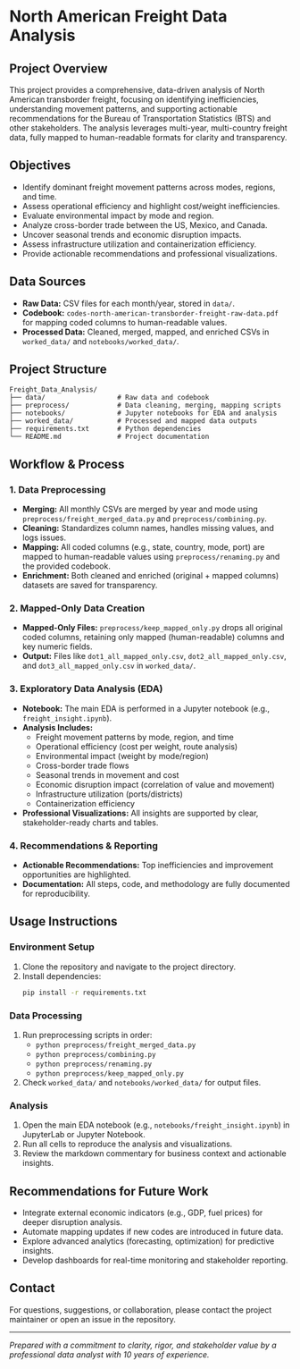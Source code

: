 # North American Freight Data Analysis

## Project Overview
This project provides a comprehensive, data-driven analysis of North American transborder freight, focusing on identifying inefficiencies, understanding movement patterns, and supporting actionable recommendations for the Bureau of Transportation Statistics (BTS) and other stakeholders. The analysis leverages multi-year, multi-country freight data, fully mapped to human-readable formats for clarity and transparency.

## Objectives
- Identify dominant freight movement patterns across modes, regions, and time.
- Assess operational efficiency and highlight cost/weight inefficiencies.
- Evaluate environmental impact by mode and region.
- Analyze cross-border trade between the US, Mexico, and Canada.
- Uncover seasonal trends and economic disruption impacts.
- Assess infrastructure utilization and containerization efficiency.
- Provide actionable recommendations and professional visualizations.

## Data Sources
- **Raw Data:** CSV files for each month/year, stored in `data/`.
- **Codebook:** `codes-north-american-transborder-freight-raw-data.pdf` for mapping coded columns to human-readable values.
- **Processed Data:** Cleaned, merged, mapped, and enriched CSVs in `worked_data/` and `notebooks/worked_data/`.

## Project Structure
```
Freight_Data_Analysis/
├── data/                  # Raw data and codebook
├── preprocess/            # Data cleaning, merging, mapping scripts
├── notebooks/             # Jupyter notebooks for EDA and analysis
├── worked_data/           # Processed and mapped data outputs
├── requirements.txt       # Python dependencies
└── README.md              # Project documentation
```

## Workflow & Process

### 1. Data Preprocessing
- **Merging:** All monthly CSVs are merged by year and mode using `preprocess/freight_merged_data.py` and `preprocess/combining.py`.
- **Cleaning:** Standardizes column names, handles missing values, and logs issues.
- **Mapping:** All coded columns (e.g., state, country, mode, port) are mapped to human-readable values using `preprocess/renaming.py` and the provided codebook.
- **Enrichment:** Both cleaned and enriched (original + mapped columns) datasets are saved for transparency.

### 2. Mapped-Only Data Creation
- **Mapped-Only Files:** `preprocess/keep_mapped_only.py` drops all original coded columns, retaining only mapped (human-readable) columns and key numeric fields.
- **Output:** Files like `dot1_all_mapped_only.csv`, `dot2_all_mapped_only.csv`, and `dot3_all_mapped_only.csv` in `worked_data/`.

### 3. Exploratory Data Analysis (EDA)
- **Notebook:** The main EDA is performed in a Jupyter notebook (e.g., `freight_insight.ipynb`).
- **Analysis Includes:**
  - Freight movement patterns by mode, region, and time
  - Operational efficiency (cost per weight, route analysis)
  - Environmental impact (weight by mode/region)
  - Cross-border trade flows
  - Seasonal trends in movement and cost
  - Economic disruption impact (correlation of value and movement)
  - Infrastructure utilization (ports/districts)
  - Containerization efficiency
- **Professional Visualizations:** All insights are supported by clear, stakeholder-ready charts and tables.

### 4. Recommendations & Reporting
- **Actionable Recommendations:** Top inefficiencies and improvement opportunities are highlighted.
- **Documentation:** All steps, code, and methodology are fully documented for reproducibility.

## Usage Instructions

### Environment Setup
1. Clone the repository and navigate to the project directory.
2. Install dependencies:
   ```bash
   pip install -r requirements.txt
   ```

### Data Processing
1. Run preprocessing scripts in order:
   - `python preprocess/freight_merged_data.py`
   - `python preprocess/combining.py`
   - `python preprocess/renaming.py`
   - `python preprocess/keep_mapped_only.py`
2. Check `worked_data/` and `notebooks/worked_data/` for output files.

### Analysis
1. Open the main EDA notebook (e.g., `notebooks/freight_insight.ipynb`) in JupyterLab or Jupyter Notebook.
2. Run all cells to reproduce the analysis and visualizations.
3. Review the markdown commentary for business context and actionable insights.

## Recommendations for Future Work
- Integrate external economic indicators (e.g., GDP, fuel prices) for deeper disruption analysis.
- Automate mapping updates if new codes are introduced in future data.
- Explore advanced analytics (forecasting, optimization) for predictive insights.
- Develop dashboards for real-time monitoring and stakeholder reporting.

## Contact
For questions, suggestions, or collaboration, please contact the project maintainer or open an issue in the repository.

---
*Prepared with a commitment to clarity, rigor, and stakeholder value by a professional data analyst with 10 years of experience.* 
